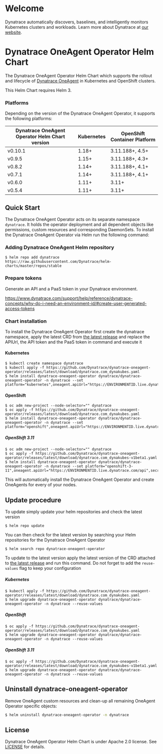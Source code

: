 # Welcome

Dynatrace automatically discovers, baselines, and intelligently monitors Kubernetes clusters and workloads. Learn more about Dynatrace at [our website](https://www.dynatrace.com/platform/).

# Dynatrace OneAgent Operator Helm Chart

The Dynatrace OneAgent Operator Helm Chart which supports the rollout and lifecycle of [Dynatrace OneAgent](https://www.dynatrace.com/support/help/get-started/introduction/what-is-oneagent/) in Kubernetes and OpenShift clusters.

This Helm Chart requires Helm 3.

### Platforms
Depending on the version of the Dynatrace OneAgent Operator, it supports the following platforms:

| Dynatrace OneAgent Operator Helm Chart version | Kubernetes | OpenShift Container Platform |
| ---------------------------------------------- | ---------- | ---------------------------- |
| v0.10.1                                        | 1.18+      | 3.11.188+, 4.5+              |
| v0.9.5                                         | 1.15+      | 3.11.188+, 4.3+              |
| v0.8.2                                         | 1.14+      | 3.11.188+, 4.1+              |
| v0.7.1                                         | 1.14+      | 3.11.188+, 4.1+              |
| v0.6.0                                         | 1.11+      | 3.11+                        |
| v0.5.4                                         | 1.11+      | 3.11+                        |


## Quick Start

The Dynatrace OneAgent Operator acts on its separate namespace `dynatrace`.
It holds the operator deployment and all dependent objects like permissions, custom resources and
corresponding DaemonSets.
To install the Dynatrace OneAgent Operator via Helm run the following command:

### Adding Dynatrace OneAgent Helm repository
```
$ helm repo add dynatrace https://raw.githubusercontent.com/Dynatrace/helm-charts/master/repos/stable
```

### Prepare tokens

Generate an API and a PaaS token in your Dynatrace environment.

https://www.dynatrace.com/support/help/reference/dynatrace-concepts/why-do-i-need-an-environment-id/#create-user-generated-access-tokens

### Chart installation

To install the Dynatrace OneAgent Operator first create the dynatrace namespace, apply the latest CRD from [the latest release](https://github.com/Dynatrace/dynatrace-oneagent-operator/releases/latest) and replace the APIUrl, the API token and the PaaS token in command and execute it

#### Kubernetes
```
$ kubectl create namespace dynatrace
$ kubectl apply -f https://github.com/Dynatrace/dynatrace-oneagent-operator/releases/latest/download/dynatrace.com_dynakubes.yaml
$ helm install dynatrace-oneagent-operator dynatrace/dynatrace-oneagent-operator -n dynatrace --set platform="kubernetes",oneagent.apiUrl="https://ENVIRONMENTID.live.dynatrace.com/api",secret.apiToken="DYNATRACE_API_TOKEN",secret.paasToken="PLATFORM_AS_A_SERVICE_TOKEN"
```

#### OpenShift
```
$ oc adm new-project --node-selector="" dynatrace
$ oc apply -f https://github.com/Dynatrace/dynatrace-oneagent-operator/releases/latest/download/dynatrace.com_dynakubes.yaml
$ helm install dynatrace-oneagent-operator dynatrace/dynatrace-oneagent-operator -n dynatrace --set platform="openshift",oneagent.apiUrl="https://ENVIRONMENTID.live.dynatrace.com/api",secret.apiToken="DYNATRACE_API_TOKEN",secret.paasToken="PLATFORM_AS_A_SERVICE_TOKEN"
```

##### OpenShift 3.11
```
$ oc adm new-project --node-selector="" dynatrace
$ oc apply -f https://github.com/Dynatrace/dynatrace-oneagent-operator/releases/latest/download/dynatrace.com_dynakubes-v1beta1.yaml
$ helm install dynatrace-oneagent-operator dynatrace/dynatrace-oneagent-operator -n dynatrace --set platform="openshift-3-11",oneagent.apiUrl="https://ENVIRONMENTID.live.dynatrace.com/api",secret.apiToken="DYNATRACE_API_TOKEN",secret.paasToken="PLATFORM_AS_A_SERVICE_TOKEN"
```

This will automatically install the Dynatrace OneAgent Operator and create OneAgents for every of your nodes.

## Update procedure

To update simply update your helm repositories and check the latest version

```
$ helm repo update
```

You can then check for the latest version by searching your Helm repositories for the Dynatrace OneAgent Operator

```
$ helm search repo dynatrace-oneagent-operator
```

To update to the latest version apply the latest version of the CRD attached to [the latest release](https://github.com/Dynatrace/dynatrace-oneagent-operator/releases/latest) and run this command.
Do not forget to add the `reuse-values` flag to keep your configuration

##### Kubernetes
```
$ kubectl apply -f https://github.com/Dynatrace/dynatrace-oneagent-operator/releases/latest/download/dynatrace.com_dynakubes.yaml
$ helm upgrade dynatrace-oneagent-operator dynatrace/dynatrace-oneagent-operator -n dynatrace --reuse-values
```

##### OpenShift
```
$ oc apply -f https://github.com/Dynatrace/dynatrace-oneagent-operator/releases/latest/download/dynatrace.com_dynakubes.yaml
$ helm upgrade dynatrace-oneagent-operator dynatrace/dynatrace-oneagent-operator -n dynatrace --reuse-values
```

##### OpenShift 3.11
```
$ oc apply -f https://github.com/Dynatrace/dynatrace-oneagent-operator/releases/latest/download/dynatrace.com_dynakubes-v1beta1.yaml
$ helm upgrade dynatrace-oneagent-operator dynatrace/dynatrace-oneagent-operator -n dynatrace --reuse-values
```


## Uninstall dynatrace-oneagent-operator
Remove OneAgent custom resources and clean-up all remaining OneAgent Operator specific objects:


```sh
$ helm uninstall dynatrace-oneagent-operator -n dynatrace
```

## License

Dynatrace OneAgent Operator Helm Chart is under Apache 2.0 license. See [LICENSE](../LICENSE) for details.
